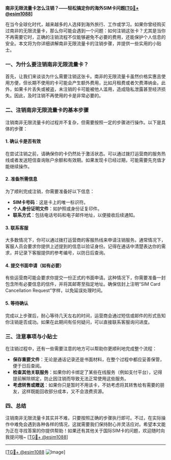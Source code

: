 **南非无限流量卡怎么注销？——轻松搞定你的海外SIM卡问题[[TG💪+ @esim1088](https://t.me/s/esim1088)]**

在当今全球化时代，越来越多的人选择到海外旅行、工作或学习。如果你曾经购买过南非的无限流量卡，那么你可能会遇到一个问题：如何注销这张卡？尤其是当你不再需要它时，正确的注销流程不仅能够避免不必要的费用，还能保护个人信息的安全。本文将为你详细讲解南非无限流量卡的注销步骤，并提供一些实用的小贴士。

### 一、为什么要注销南非无限流量卡？

首先，让我们来谈谈为什么需要注销这张卡。南非的无限流量卡虽然价格实惠且使用方便，但长期不使用的卡可能会产生额外费用，比如月租费或者欠费滞纳金。此外，如果卡片丢失或被盗，未注销的卡可能被他人滥用，造成隐私泄露甚至经济损失。因此，及时注销不再使用的卡是非常必要的。

### 二、注销南非无限流量卡的基本步骤

注销南非无限流量卡的过程并不复杂，但需要按照一定的步骤进行操作。以下是具体的步骤：

#### 1. 确认卡是否有效
在尝试注销之前，请确保你的卡仍然处于激活状态。可以通过拨打运营商的服务热线或者发送短信查询账户余额和有效期。如果发现卡已经过期，可能需要先充值才能继续操作。

#### 2. 准备所需信息
为了顺利完成注销，你需要准备好以下信息：
- **SIM卡号码**：这是卡上的唯一标识符。
- **个人身份证明文件**：如护照或身份证复印件。
- **联系方式**：包括电话号码和电子邮件地址，以便接收后续通知。

#### 3. 联系客服
大多数情况下，你可以通过拨打运营商的客服热线来申请注销服务。通常情况下，客服人员会要求你提供上述提到的信息以验证身份。记得在通话中清楚表达你的需求，并记录下客服提供的参考编号，以防日后查询。

#### 4. 提交书面申请（如有必要）
有些运营商可能会要求你提交一份正式的书面申请。这种情况下，你需要准备一封包含所有必要信息的信件，并将其邮寄至指定地址。确保信封上注明“SIM Card Cancellation Request”字样，以免延误处理时间。

#### 5. 等待确认
完成以上步骤后，耐心等待几天左右的时间，运营商会通过短信或邮件的形式告知你注销是否成功。如果在此期间有任何疑问，可以直接联系客服询问进度。

### 三、注意事项与小贴士

在注销过程中，还有一些需要注意的地方可以帮助你更顺利地完成整个流程：

- **保存重要文件**：无论是通话记录还是书面材料，在整个过程中都应妥善保管，便于日后查阅。
- **检查其他关联服务**：如果你的卡绑定了某些在线服务（例如支付平台），记得提前解除绑定，防止因注销而导致无法正常使用这些服务。
- **考虑转售或赠送**：如果你只是暂时不用该卡，不妨考虑将其转售给有需要的朋友，这样既能回收部分成本，又不会浪费资源。

### 四、总结

注销南非无限流量卡其实并不难，只要按照正确的步骤执行即可。不过，在实际操作中难免会遇到各种各样的情况，这就需要我们保持耐心并灵活应对。希望本文能为正在寻找答案的你提供帮助！如果还有其他关于国际SIM卡的问题，欢迎随时向我提问哦~ [[TG💪+ @esim1088](https://t.me/s/esim1088)]

---

[[TG💪+ @esim1088](https://t.me/s/esim1088) ![Image](https://i.postimg.cc/4NQfJmqS/Snipaste-2025-05-13-00-14-12.png)]